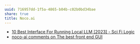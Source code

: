 ```yaml
---
uuid: 716957dd-1f5a-4865-b04b-c02b0bd34bae
share: true
title: Noco.ai
---
```

* [10 Best Interface For Running Local LLM [2023] - Sci Fi Logic](https://scifilogic.com/interface-for-running-local-llm/)
* [noco-ai comments on The best front end GUI](https://old.reddit.com/r/LocalLLaMA/comments/175jgam/the_best_front_end_gui/k4m0z1m/)